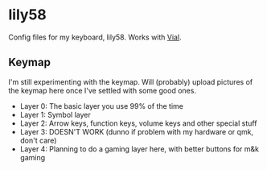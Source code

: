 # lily58

Config files for my keyboard, lily58. Works with [Vial](https://get.vial.today/).

## Keymap

I'm still experimenting with the keymap. Will (probably) upload pictures of the keymap here once I've settled with some good ones.

- Layer 0: The basic layer you use 99% of the time
- Layer 1: Symbol layer
- Layer 2: Arrow keys, function keys, volume keys and other special stuff
- Layer 3: DOESN'T WORK (dunno if problem with my hardware or qmk, don't care)
- Layer 4: Planning to do a gaming layer here, with better buttons for m&k gaming